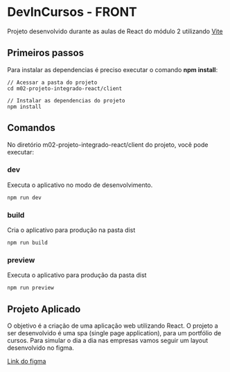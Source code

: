 # DevInCursos - FRONT

Projeto desenvolvido durante as aulas de React do módulo 2 utilizando [Vite](https://vitejs.dev/)

## Primeiros passos

Para instalar as dependencias é preciso executar o comando **npm install**:

```
// Acessar a pasta do projeto
cd m02-projeto-integrado-react/client

// Instalar as dependencias do projeto
npm install
```

## Comandos

No diretório m02-projeto-integrado-react/client do projeto, você pode executar:

### **dev**

Executa o aplicativo no modo de desenvolvimento.

```
npm run dev
```

### **build**

Cria o aplicativo para produção na pasta dist

```
npm run build
```

### **preview**

Executa o aplicativo para produção da pasta dist

```
npm run preview
```

## Projeto Aplicado

O objetivo é a criação de uma aplicação web utilizando React.
O projeto a ser desenvolvido é uma spa (single page application), para um portfólio de cursos.
Para simular o dia a dia nas empresas vamos seguir um layout desenvolvido no figma.

[Link do figma](https://www.figma.com/file/EgSy0PHZpnTDcvF5axe3Ee/DevInilog?node-id=3%3A1322&t=aGJqLA8XjzAJ8OxD-1)
